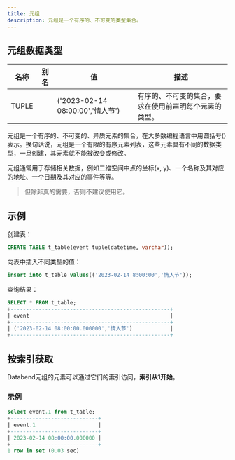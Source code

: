 ```yaml
---
title: 元组
description: 元组是一个有序的、不可变的类型集合。
---
```


## 元组数据类型

| 名称  | 别名 | 值                                        | 描述                                                                                                   |
|-------|------|-------------------------------------------|--------------------------------------------------------------------------------------------------------|
| TUPLE |      | ('2023-02-14 08:00:00','情人节')          | 有序的、不可变的集合，要求在使用前声明每个元素的类型。                                                 |

元组是一个有序的、不可变的、异质元素的集合，在大多数编程语言中用圆括号()表示。换句话说，元组是一个有限的有序元素列表，这些元素具有不同的数据类型，一旦创建，其元素就不能被改变或修改。

元组通常用于存储相关数据，例如二维空间中点的坐标(x, y)、一个名称及其对应的地址、一个日期及其对应的事件等等。

> 但除非真的需要，否则不建议使用它。

## 示例

创建表：
```sql
CREATE TABLE t_table(event tuple(datetime, varchar));
```

向表中插入不同类型的值：
```sql
insert into t_table values(('2023-02-14 8:00:00','情人节'));
```

查询结果：
```sql
SELECT * FROM t_table;
+---------------------------------------------------+
| event                                             |
+---------------------------------------------------+
| ('2023-02-14 08:00:00.000000','情人节')            |
+---------------------------------------------------+
```

## 按索引获取

Databend元组的元素可以通过它们的索引访问，**索引从1开始**。

### 示例

```sql
select event.1 from t_table;
+----------------------------+
| event.1                    |
+----------------------------+
| 2023-02-14 08:00:00.000000 |
+----------------------------+
1 row in set (0.03 sec)
```